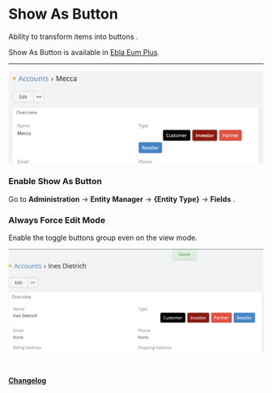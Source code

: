 # Show As Button

Ability to transform items into buttons .

Show As Button is available in [Ebla Eum Plus](https://www.eblasoft.com.tr/espocrm-extension-page/espocrm-enum-plus).

---

![Show As Button](../../_static/images/extensions/enum-plus/show-as-button.png)

### Enable Show As Button

Go to **Administration** -> **Entity Manager** -> **{Entity Type}** -> **Fields** .

### Always Force Edit Mode

Enable the toggle buttons group even on the view mode.

![Always Force Edit Mode](../../_static/images/extensions/enum-plus/always-force-edit-mode.png)

<br>

**<font color=gray> [Changelog](changelog.md) </font>**